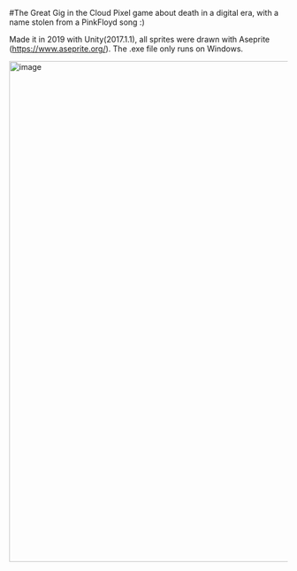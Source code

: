 #The Great Gig in the Cloud
Pixel game about death in a digital era, with a name stolen from a PinkFloyd song :) 

Made it in 2019 with Unity(2017.1.1), all sprites were drawn with Aseprite (https://www.aseprite.org/). The .exe file only runs on Windows.

<img width="905" alt="image" src="https://user-images.githubusercontent.com/109458598/179396445-de7fe5c2-33e1-47c1-a584-6fb4a24cbbdb.png">
